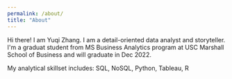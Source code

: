 ```yaml
---
permalink: /about/
title: "About"
---
```


Hi there! I am Yuqi Zhang. I am a detail-oriented data analyst and storyteller. I'm a graduat student from MS Business Analytics program at USC Marshall School of Business and will graduate in Dec 2022. 

My analytical skillset includes:
SQL, NoSQL, Python, Tableau, R
